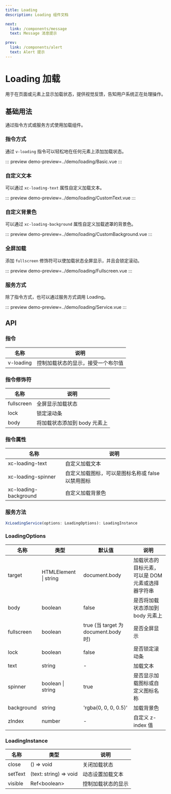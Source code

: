 ```yaml
---
title: Loading
description: Loading 组件文档

next:
  link: /components/message
  text: Message 消息提示

prev:
  link: /components/alert
  text: Alert 提示
---
```


# Loading 加载

用于在页面或元素上显示加载状态，提供视觉反馈，告知用户系统正在处理操作。

## 基础用法

通过指令方式或服务方式使用加载组件。

### 指令方式

通过 `v-loading` 指令可以轻松地在任何元素上添加加载状态。

::: preview
demo-preview=../demo/loading/Basic.vue
:::

### 自定义文本

可以通过 `xc-loading-text` 属性自定义加载文本。

::: preview
demo-preview=../demo/loading/CustomText.vue
:::

### 自定义背景色

可以通过 `xc-loading-background` 属性自定义加载遮罩的背景色。

::: preview
demo-preview=../demo/loading/CustomBackground.vue
:::

### 全屏加载

添加 `fullscreen` 修饰符可以使加载状态全屏显示，并且会锁定滚动。

::: preview
demo-preview=../demo/loading/Fullscreen.vue
:::

### 服务方式

除了指令方式，也可以通过服务方式调用 Loading。

::: preview
demo-preview=../demo/loading/Service.vue
:::

## API

### 指令

| 名称      | 说明                               |
| --------- | ---------------------------------- |
| v-loading | 控制加载状态的显示，接受一个布尔值 |

### 指令修饰符

| 名称       | 说明                         |
| ---------- | ---------------------------- |
| fullscreen | 全屏显示加载状态             |
| lock       | 锁定滚动条                   |
| body       | 将加载状态添加到 body 元素上 |

### 指令属性

| 名称                  | 说明                                              |
| --------------------- | ------------------------------------------------- |
| xc-loading-text       | 自定义加载文本                                    |
| xc-loading-spinner    | 自定义加载图标，可以是图标名称或 false 以禁用图标 |
| xc-loading-background | 自定义加载背景色                                  |

### 服务方法

```typescript
XcLoadingService(options: LoadingOptions): LoadingInstance
```

### LoadingOptions

| 名称       | 类型                  | 默认值                               | 说明                                              |
| ---------- | --------------------- | ------------------------------------ | ------------------------------------------------- |
| target     | HTMLElement \| string | document.body                        | 加载状态的目标元素，可以是 DOM 元素或选择器字符串 |
| body       | boolean               | false                                | 是否将加载状态添加到 body 元素上                  |
| fullscreen | boolean               | true (当 target 为 document.body 时) | 是否全屏显示                                      |
| lock       | boolean               | false                                | 是否锁定滚动条                                    |
| text       | string                | -                                    | 加载文本                                          |
| spinner    | boolean \| string     | true                                 | 是否显示加载图标或自定义图标名称                  |
| background | string                | 'rgba(0, 0, 0, 0.5)'                 | 加载背景色                                        |
| zIndex     | number                | -                                    | 自定义 z-index 值                                 |

### LoadingInstance

| 名称    | 类型                   | 说明               |
| ------- | ---------------------- | ------------------ |
| close   | () => void             | 关闭加载状态       |
| setText | (text: string) => void | 动态设置加载文本   |
| visible | Ref\<boolean\>         | 控制加载状态的显示 |
